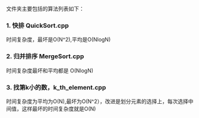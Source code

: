 文件夹主要包括的算法列表如下：
### 1. 快排 QuickSort.cpp
  时间复杂度，最坏是O(N^2),平均是O(NlogN)
### 2. 归并排序 MergeSort.cpp
  时间复杂度最坏和平均都是 O(NlogN)
### 3. 找第k小的数，k_th_element.cpp
  时间复杂度为平均为O(N),最坏为O(N^2），改进是划分元素的选择上，每次选择中间值，这样最坏的时间复杂度就是O(N)
